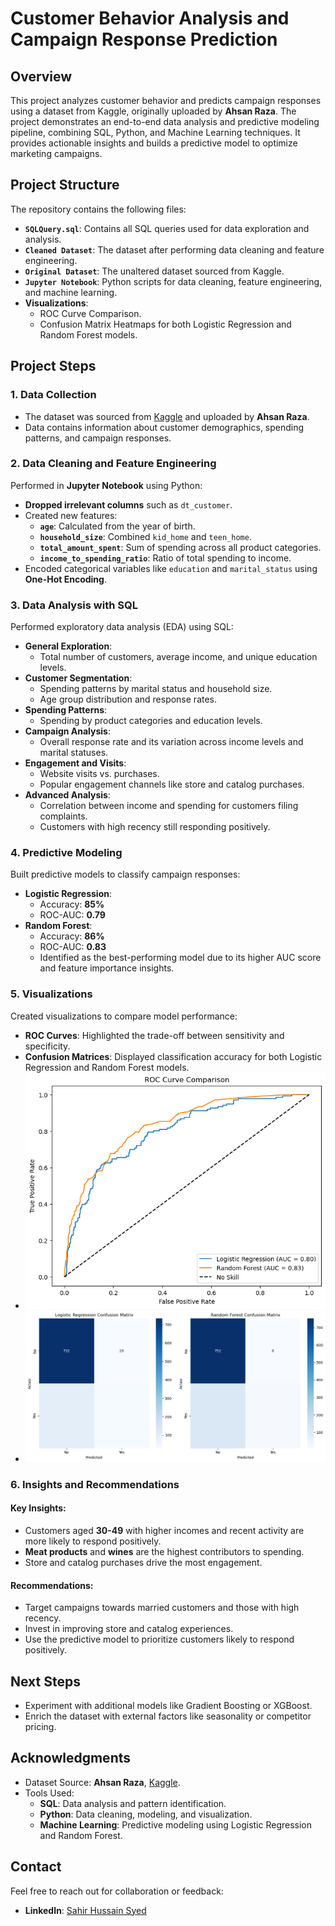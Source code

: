 # **Customer Behavior Analysis and Campaign Response Prediction**

## **Overview**
This project analyzes customer behavior and predicts campaign responses using a dataset from Kaggle, originally uploaded by **Ahsan Raza**. The project demonstrates an end-to-end data analysis and predictive modeling pipeline, combining SQL, Python, and Machine Learning techniques. It provides actionable insights and builds a predictive model to optimize marketing campaigns.


## **Project Structure**
The repository contains the following files:
- **`SQLQuery.sql`**: Contains all SQL queries used for data exploration and analysis.
- **`Cleaned Dataset`**: The dataset after performing data cleaning and feature engineering.
- **`Original Dataset`**: The unaltered dataset sourced from Kaggle.
- **`Jupyter Notebook`**: Python scripts for data cleaning, feature engineering, and machine learning.
- **Visualizations**:
  - ROC Curve Comparison.
  - Confusion Matrix Heatmaps for both Logistic Regression and Random Forest models.

## **Project Steps**

### 1. **Data Collection**
- The dataset was sourced from [Kaggle](https://www.kaggle.com/datasets/ahsan81/superstore-marketing-campaign-dataset/data) and uploaded by **Ahsan Raza**.
- Data contains information about customer demographics, spending patterns, and campaign responses.

### 2. **Data Cleaning and Feature Engineering**
Performed in **Jupyter Notebook** using Python:
- **Dropped irrelevant columns** such as `dt_customer`.
- Created new features:
  - **`age`**: Calculated from the year of birth.
  - **`household_size`**: Combined `kid_home` and `teen_home`.
  - **`total_amount_spent`**: Sum of spending across all product categories.
  - **`income_to_spending_ratio`**: Ratio of total spending to income.
- Encoded categorical variables like `education` and `marital_status` using **One-Hot Encoding**.


### 3. **Data Analysis with SQL**
Performed exploratory data analysis (EDA) using SQL:
- **General Exploration**:
  - Total number of customers, average income, and unique education levels.
- **Customer Segmentation**:
  - Spending patterns by marital status and household size.
  - Age group distribution and response rates.
- **Spending Patterns**:
  - Spending by product categories and education levels.
- **Campaign Analysis**:
  - Overall response rate and its variation across income levels and marital statuses.
- **Engagement and Visits**:
  - Website visits vs. purchases.
  - Popular engagement channels like store and catalog purchases.
- **Advanced Analysis**:
  - Correlation between income and spending for customers filing complaints.
  - Customers with high recency still responding positively.



### 4. **Predictive Modeling**
Built predictive models to classify campaign responses:
- **Logistic Regression**:
  - Accuracy: **85%**
  - ROC-AUC: **0.79**
- **Random Forest**:
  - Accuracy: **86%**
  - ROC-AUC: **0.83**
  - Identified as the best-performing model due to its higher AUC score and feature importance insights.


### 5. **Visualizations**
Created visualizations to compare model performance:
- **ROC Curves**: Highlighted the trade-off between sensitivity and specificity.
- **Confusion Matrices**: Displayed classification accuracy for both Logistic Regression and Random Forest models.
- ![ROC Curve](https://github.com/SahirHussain99/Customer-Behavior-Analysis-and-Campaign-Response-Prediction/blob/main/download.png "ROC Curve Comparison")
- ![Confusion Matrix](https://github.com/SahirHussain99/Customer-Behavior-Analysis-and-Campaign-Response-Prediction/blob/main/download%20(1).png "Confusion Matrix")



### 6. **Insights and Recommendations**
#### Key Insights:
- Customers aged **30-49** with higher incomes and recent activity are more likely to respond positively.
- **Meat products** and **wines** are the highest contributors to spending.
- Store and catalog purchases drive the most engagement.
#### Recommendations:
- Target campaigns towards married customers and those with high recency.
- Invest in improving store and catalog experiences.
- Use the predictive model to prioritize customers likely to respond positively.


## **Next Steps**
- Experiment with additional models like Gradient Boosting or XGBoost.
- Enrich the dataset with external factors like seasonality or competitor pricing.


## **Acknowledgments**
- Dataset Source: **Ahsan Raza**, [Kaggle](https://www.kaggle.com/datasets/ahsan81/superstore-marketing-campaign-dataset/data).
- Tools Used:
  - **SQL**: Data analysis and pattern identification.
  - **Python**: Data cleaning, modeling, and visualization.
  - **Machine Learning**: Predictive modeling using Logistic Regression and Random Forest.


## **Contact**
Feel free to reach out for collaboration or feedback:
- **LinkedIn**: [Sahir Hussain Syed](https://www.linkedin.com/in/sahirhussainsyed/)

